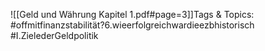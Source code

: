 
![[Geld und Währung Kapitel 1.pdf#page=3]]Tags & Topics:
   #offmitfinanzstabilität?6.wieerfolgreichwardieezbhistorisch
   #I.ZielederGeldpolitik
